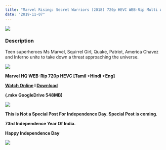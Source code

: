 ```yaml
---
title: "Marvel Rising: Secret Warriors (2018) 720p HEVC WEB-Rip Multi Audio [Tamil +Hindi +Eng] x264 550MB ESub"
date: "2019-11-07"
---
```


[![](https://1.bp.blogspot.com/-JMGw_jM8Ick/XVQnWhSPFaI/AAAAAAAAArc/2GS9H522IQgx3HQGKFGjKcL8YEcg9xiHgCLcBGAs/s640/richbanner-marvelrising_14c8047a.webp)](https://1.bp.blogspot.com/-JMGw_jM8Ick/XVQnWhSPFaI/AAAAAAAAArc/2GS9H522IQgx3HQGKFGjKcL8YEcg9xiHgCLcBGAs/s1600/richbanner-marvelrising_14c8047a.webp)

### Description

Teen superheroes Ms Marvel, Squirrel Girl, Quake, Patriot, America Chavez and Inferno unite to take down a threat approaching the universe.

[![](https://1.bp.blogspot.com/-fai1ZuUwnbA/XIjy2aT4irI/AAAAAAAAANw/WFW0YRK47_8GLAt3pPBSzBk0GJA6Mk5fgCPcBGAYYCw/s1600/torrborder.gif)](https://1.bp.blogspot.com/-fai1ZuUwnbA/XIjy2aT4irI/AAAAAAAAANw/WFW0YRK47_8GLAt3pPBSzBk0GJA6Mk5fgCPcBGAYYCw/s1600/torrborder.gif)

**Marvel HQ WEB-Rip 720p HEVC \[Tamil +Hindi +Eng\]**

**[Watch Online](https://toonnetworktamilvideos.blogspot.com/p/marvel-rising-secret-warriors-2018.html) I [Download](https://drive.google.com/file/d/1WOP9YWzYzxBEa_KmhXW5hJMl5gmK7dT3/view)**

**(.mkv GoogleDrive 548MB)**

[![](https://1.bp.blogspot.com/-fai1ZuUwnbA/XIjy2aT4irI/AAAAAAAAANw/WFW0YRK47_8GLAt3pPBSzBk0GJA6Mk5fgCPcBGAYYCw/s1600/torrborder.gif)](https://1.bp.blogspot.com/-fai1ZuUwnbA/XIjy2aT4irI/AAAAAAAAANw/WFW0YRK47_8GLAt3pPBSzBk0GJA6Mk5fgCPcBGAYYCw/s1600/torrborder.gif)

**This is Not a Special Post For Independence Day. Special Post is coming.**

**73rd Independence Year Of India.**

**Happy Independence Day**

[![](https://1.bp.blogspot.com/-HQO6LyzB8wc/XVQpDdM5QUI/AAAAAAAAAro/PHV89g78qpgOaYn0jdun5Dyz5daVa2TNACLcBGAs/s1600/independence-day-quotes-images-slogan-shayari.jpg)](https://1.bp.blogspot.com/-HQO6LyzB8wc/XVQpDdM5QUI/AAAAAAAAAro/PHV89g78qpgOaYn0jdun5Dyz5daVa2TNACLcBGAs/s1600/independence-day-quotes-images-slogan-shayari.jpg)
